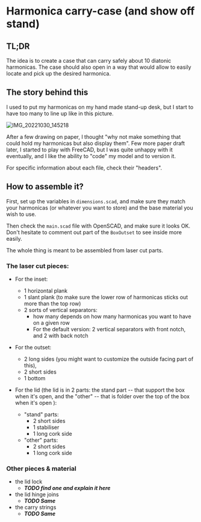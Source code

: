 # Harmonica carry-case (and show off stand)

## TL;DR
The idea is to create a case that can carry safely about 10 diatonic harmonicas.
The case should also open in a way that would allow to easily locate and pick up the desired harmonica.

## The story behind this
I used to put my harmonicas on my hand made stand-up desk, but I start to have too many to line up like in this picture.

![IMG_20221030_145218](https://user-images.githubusercontent.com/4479457/202927481-43aaefc8-f4df-43ff-afca-a8ba6212d1d5.jpg)

After a few drawing on paper, I thought "why not make something that could hold my harmonicas but also display them".
Few more paper draft later, I started to play with FreeCAD, but I was quite unhappy with it eventually, and I like the ability to "code" my model and to version it.

For specific information about each file, check their "headers".

## How to assemble it?

First, set up the variables in `dimensions.scad`, and make sure they match your harmonicas (or whatever you want to store) and the base material you wish to use.

Then check the `main.scad` file with OpenSCAD, and make sure it looks OK.
Don't hesitate to comment out part of the `BoxOutset` to see inside more easily.

The whole thing is meant to be assembled from laser cut parts.

### The laser cut pieces:

- For the inset:
  - 1 horizontal plank
  - 1 slant plank (to make sure the lower row of harmonicas sticks out more than the top row)
  - 2 sorts of vertical separators:
    - how many depends on how many harmonicas you want to have on a given row
    - For the default version: 2 vertical separators with front notch, and 2 with back notch

- For the outset:
  - 2 long sides (you might want to customize the outside facing part of this),
  - 2 short sides
  - 1 bottom

- For the lid (the lid is in 2 parts: the stand part -- that support the box when it's open, and the "other" -- that is folder over the top of the box when it's open ):
  - "stand" parts: 
    - 2 short sides
    - 1 stabiliser
    - 1 long cork side
  - "other" parts: 
    - 2 short sides
    - 1 long cork side

### Other pieces & material

- the lid lock
    - ***TODO find one and explain it here***
- the lid hinge joins
    - ***TODO Same***
- the carry strings
    - ***TODO Same***

